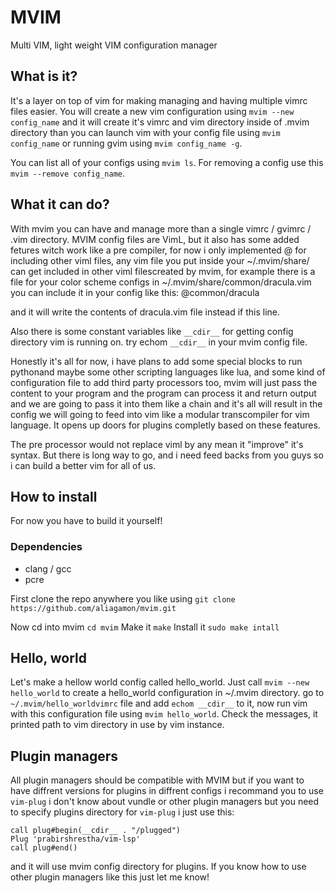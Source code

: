 # MVIM
Multi VIM, light weight VIM configuration manager

## What is it?
It's a layer on top of vim for making managing and having multiple vimrc files easier.
You will create a new vim configuration using `mvim --new config_name` and it will create it's vimrc and vim directory inside of .mvim directory than you can launch vim with your config file using `mvim config_name` or running gvim using `mvim config_name -g`.

You can list all of your configs using `mvim ls`.
For removing a config use this `mvim --remove config_name`.

## What it can do?
With mvim you can have and manage more than a single vimrc / gvimrc / .vim directory.
MVIM config files are VimL, but it also has some added fetures witch work like a pre compiler, for now i only implemented @ for including other viml files, any vim file you put inside your ~/.mvim/share/ can get included in other viml filescreated by mvim, for example there is a file for your color scheme configs in ~/.mvim/share/common/dracula.vim
you can include it in your config like this:
@common/dracula

and it will write the contents of dracula.vim file instead if this line.

Also there is some constant variables like `__cdir__` for getting config directory vim is running on.
try echom `__cdir__` in your mvim config file.

Honestly it's all for now, i have plans to add some special blocks to run pythonand maybe some other scripting languages like lua, and some kind of configuration file to add third party processors too, mvim will just pass the content to your program and the program can process it and return output and we are going to pass it into them like a chain and it's all will result in the config we will going to feed into vim like a modular transcompiler for vim language. It opens up doors for plugins completly based on these features.

The pre processor would not replace viml by any mean it "improve" it's syntax.
But there is long way to go, and i need feed backs from you guys so i can build a better vim for all of us.

## How to install
For now you have to build it yourself!

### Dependencies
* clang / gcc
* pcre

First clone the repo anywhere you like using `git clone https://github.com/aliagamon/mvim.git`

Now cd into mvim `cd mvim`
Make it `make`
Install it `sudo make intall`

## Hello, world
Let's make a hellow world config called hello_world.
Just call `mvim --new hello_world` to create a hello_world configuration in ~/.mvim directory.
go to `~/.mvim/hello_worldvimrc` file and add `echom __cdir__` to it, now run vim with this configuration file using `mvim hello_world`.
Check the messages, it printed path to vim directory in use by vim instance.

## Plugin managers
All plugin managers should be compatible with MVIM but if you want to have diffrent versions for plugins in diffrent configs i recommand you to use `vim-plug` i don't know about vundle or other plugin managers but you need to specify plugins directory for `vim-plug` i just use this:

	call plug#begin(__cdir__ . "/plugged")
	Plug 'prabirshrestha/vim-lsp'
	call plug#end()
and it will use mvim config directory for plugins.
If you know how to use other plugin managers like this just let me know!
